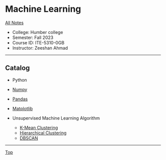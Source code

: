 # Machine Learning

[All Notes](../../index.md)

- College: Humber college
- Semester: Fall 2023
- Course ID: ITE-5310-0GB
- Instructor: Zeeshan Ahmad

---

## Catalog

- Python
- [Numpy](./numpy.md)
- [Pandas](./pandas.md)
- [Matplotlib](./matplotlib.md)

- Unsupervised Machine Learning Algorithm
  - [K-Mean Clustering](./unsupervised/k-mean.md)
  - [Hierarchical Clustering](./unsupervised/hierarchical.md)
  - [DBSCAN](./unsupervised/dbscan.md)

---

[Top](#project-management)
